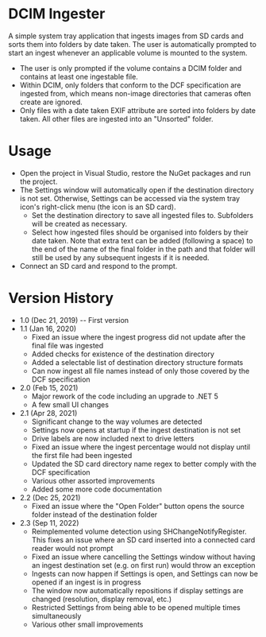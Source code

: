 # DCIM Ingester
A simple system tray application that ingests images from SD cards and sorts them into folders by date taken. The user is automatically prompted to start an ingest whenever an applicable volume is mounted to the system.

- The user is only prompted if the volume contains a DCIM folder and contains at least one ingestable file.
- Within DCIM, only folders that conform to the DCF specification are ingested from, which means non-image directories that cameras often create are ignored.
- Only files with a date taken EXIF attribute are sorted into folders by date taken. All other files are ingested into an "Unsorted" folder.

# Usage
- Open the project in Visual Studio, restore the NuGet packages and run the project.
- The Settings window will automatically open if the destination directory is not set. Otherwise, Settings can be accessed via the system tray icon's right-click menu (the icon is an SD card).
	- Set the destination directory to save all ingested files to. Subfolders will be created as necessary.
	- Select how ingested files should be organised into folders by their date taken. Note that extra text can be added (following a space) to the end of the name of the final folder in the path and that folder will still be used by any subsequent ingests if it is needed.
- Connect an SD card and respond to the prompt.

# Version History
- 1.0 (Dec 21, 2019) -- First version
- 1.1 (Jan 16, 2020)
	- Fixed an issue where the ingest progress did not update after the final file was ingested
	- Added checks for existence of the destination directory
	- Added a selectable list of destination directory structure formats
	- Can now ingest all file names instead of only those covered by the DCF specification
- 2.0 (Feb 15, 2021)
	- Major rework of the code including an upgrade to .NET 5
	- A few small UI changes
- 2.1 (Apr 28, 2021)
	- Significant change to the way volumes are detected
	- Settings now opens at startup if the ingest destination is not set
	- Drive labels are now included next to drive letters
	- Fixed an issue where the ingest percentage would not display until the first file had been ingested
	- Updated the SD card directory name regex to better comply with the DCF specification
	- Various other assorted improvements
	- Added some more code documentation
- 2.2 (Dec 25, 2021)
	- Fixed an issue where the "Open Folder" button opens the source folder instead of the destination folder
- 2.3 (Sep 11, 2022)
	- Reimplemented volume detection using SHChangeNotifyRegister. This fixes an issue where an SD card inserted into a connected card reader would not prompt
	- Fixed an issue where cancelling the Settings window without having an ingest destination set (e.g. on first run) would throw an exception
	- Ingests can now happen if Settings is open, and Settings can now be opened if an ingest is in progress
	- The window now automatically repositions if display settings are changed (resolution, display removal, etc.)
	- Restricted Settings from being able to be opened multiple times simultaneously
	- Various other small improvements